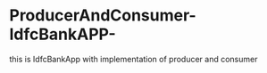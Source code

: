 # ProducerAndConsumer-IdfcBankAPP-
this is IdfcBankApp with implementation of producer and consumer
